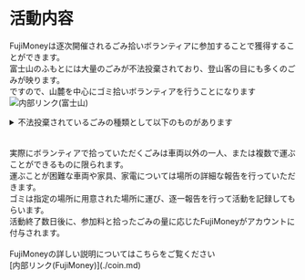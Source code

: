 # 活動内容
FujiMoneyは逐次開催されるごみ拾いボランティアに参加することで獲得することができます。<br>
富士山のふもとには大量のごみが不法投棄されており、登山客の目にも多くのごみが映ります。<br>
ですので、山麓を中心にゴミ拾いボランティアを行うことになります<br>
![内部リンク(富士山)](/FujiCoin/gomi_fujisan.png)
<details>
<summary>不法投棄されているごみの種類として以下のものがあります</summary><br>
1.廃材<br>
2.紙類<br>
3.家具<br>
4.家電<br>
5.空き缶<br>
6.タイヤ<br>
7.車両
</details>
<br>

<br>
実際にボランティアで拾っていただくごみは車両以外の一人、または複数で運ぶことができるものに限られます。<br>
運ぶことが困難な車両や家具、家電については場所の詳細な報告を行っていただきます。<br>
ゴミは指定の場所に用意された場所に運び、逐一報告を行って活動を記録してもらいます。<br>
活動終了数日後に、参加料と拾ったごみの量に応じたFujiMoneyがアカウントに付与されます。<br>
<br>
FujiMoneyの詳しい説明についてはこちらをご覧ください<br>
[内部リンク(FujiMoney)](./coin.md)
